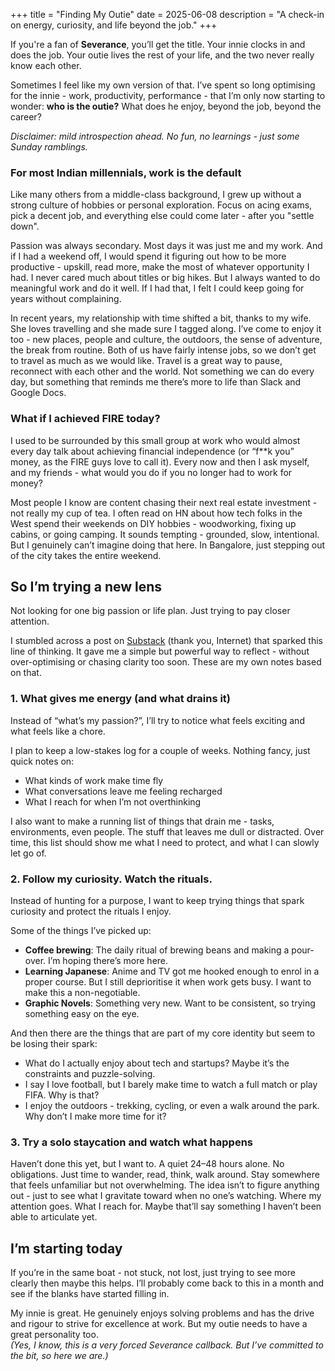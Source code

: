 +++
title = "Finding My Outie"
date = 2025-06-08
description = "A check-in on energy, curiosity, and life beyond the job."
+++

If you're a fan of **Severance**, you’ll get the title. Your innie clocks in and does the job. Your outie lives the rest of your life, and the two never really know each other.

Sometimes I feel like my own version of that. I’ve spent so long optimising for the innie - work, productivity, performance - that I’m only now starting to wonder: **who is the outie?** What does he enjoy, beyond the job, beyond the career?

*Disclaimer: mild introspection ahead. No fun, no learnings - just some Sunday ramblings.*


### For most Indian millennials, work is the default

Like many others from a middle-class background, I grew up without a strong culture of hobbies or personal exploration. Focus on acing exams, pick a decent job, and everything else could come later - after you "settle down".

Passion was always secondary. Most days it was just me and my work. And if I had a weekend off, I would spend it figuring out how to be more productive - upskill, read more, make the most of whatever opportunity I had. I never cared much about titles or big hikes. But I always wanted to do meaningful work and do it well. If I had that, I felt I could keep going for years without complaining.

In recent years, my relationship with time shifted a bit, thanks to my wife. She loves travelling and she made sure I tagged along. I’ve come to enjoy it too - new places, people and culture, the outdoors, the sense of adventure, the break from routine. Both of us have fairly intense jobs, so we don’t get to travel as much as we would like. Travel is a great way to pause, reconnect with each other and the world. Not something we can do every day, but something that reminds me there’s more to life than Slack and Google Docs.


### What if I achieved FIRE today?

I used to be surrounded by this small group at work who would almost every day talk about achieving financial independence (or “f**k you” money, as the FIRE guys love to call it). Every now and then I ask myself, and my friends - what would you do if you no longer had to work for money?

Most people I know are content chasing their next real estate investment - not really my cup of tea. I often read on HN about how tech folks in the West spend their weekends on DIY hobbies - woodworking, fixing up cabins, or going camping. It sounds tempting - grounded, slow, intentional. But I genuinely can’t imagine doing that here. In Bangalore, just stepping out of the city takes the entire weekend.


## So I’m trying a new lens

Not looking for one big passion or life plan. Just trying to pay closer attention.

I stumbled across a post on [Substack](https://ayushithakkar.substack.com/p/practices-that-help-you-understand) (thank you, Internet) that sparked this line of thinking. It gave me a simple but powerful way to reflect - without over-optimising or chasing clarity too soon. These are my own notes based on that.


### 1. What gives me energy (and what drains it)

Instead of “what’s my passion?”, I’ll try to notice what feels exciting and what feels like a chore.

I plan to keep a low-stakes log for a couple of weeks. Nothing fancy, just quick notes on:
- What kinds of work make time fly  
- What conversations leave me feeling recharged  
- What I reach for when I’m not overthinking

I also want to make a running list of things that drain me - tasks, environments, even people. The stuff that leaves me dull or distracted. Over time, this list should show me what I need to protect, and what I can slowly let go of.


### 2. Follow my curiosity. Watch the rituals.

Instead of hunting for a purpose, I want to keep trying things that spark curiosity and protect the rituals I enjoy.

Some of the things I’ve picked up:
- **Coffee brewing**: The daily ritual of brewing beans and making a pour-over. I’m hoping there’s more here.  
- **Learning Japanese**: Anime and TV got me hooked enough to enrol in a proper course. But I still deprioritise it when work gets busy. I want to make this a non-negotiable.
- **Graphic Novels**: Something very new. Want to be consistent, so trying something easy on the eye.

And then there are the things that are part of my core identity but seem to be losing their spark:
- What do I actually enjoy about tech and startups? Maybe it’s the constraints and puzzle-solving.  
- I say I love football, but I barely make time to watch a full match or play FIFA. Why is that?  
- I enjoy the outdoors - trekking, cycling, or even a walk around the park. Why don’t I make more time for it?


### 3. Try a solo staycation and watch what happens

Haven’t done this yet, but I want to. A quiet 24–48 hours alone. No obligations. Just time to wander, read, think, walk around. Stay somewhere that feels unfamiliar but not overwhelming. The idea isn’t to figure anything out - just to see what I gravitate toward when no one’s watching. Where my attention goes. What I reach for. Maybe that’ll say something I haven’t been able to articulate yet.


## I’m starting today

If you’re in the same boat - not stuck, not lost, just trying to see more clearly then maybe this helps. I’ll probably come back to this in a month and see if the blanks have started filling in.

My innie is great. He genuinely enjoys solving problems and has the drive and rigour to strive for excellence at work. But my outie needs to have a great personality too.  
*(Yes, I know, this is a very forced Severance callback. But I’ve committed to the bit, so here we are.)*
